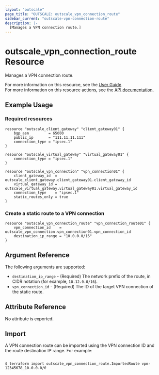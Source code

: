 ```yaml
---
layout: "outscale"
page_title: "OUTSCALE: outscale_vpn_connection_route"
sidebar_current: "outscale-vpn-connection-route"
description: |-
  [Manages a VPN connection route.]
---
```


# outscale_vpn_connection_route Resource

Manages a VPN connection route.

For more information on this resource, see the [User Guide](https://docs.outscale.com/en/userguide/About-Routing-Configuration-for-VPN-Connections.html).  
For more information on this resource actions, see the [API documentation](https://docs.outscale.com/api#3ds-outscale-api-vpnconnection).

## Example Usage

### Required resources

```hcl
resource "outscale_client_gateway" "client_gateway01" {
	bgp_asn         = 65000
	public_ip       = "111.11.11.111"
	connection_type = "ipsec.1"
}

resource "outscale_virtual_gateway" "virtual_gateway01" {
	connection_type = "ipsec.1"
}

resource "outscale_vpn_connection" "vpn_connection01" {
	client_gateway_id  = outscale_client_gateway.client_gateway01.client_gateway_id
	virtual_gateway_id = outscale_virtual_gateway.virtual_gateway01.virtual_gateway_id
	connection_type    = "ipsec.1"
	static_routes_only = true
}
```

### Create a static route to a VPN connection

```hcl
resource "outscale_vpn_connection_route" "vpn_connection_route01" {
	vpn_connection_id    = outscale_vpn_connection.vpn_connection01.vpn_connection_id
	destination_ip_range = "10.0.0.0/16"
}
```

## Argument Reference

The following arguments are supported:

* `destination_ip_range` - (Required) The network prefix of the route, in CIDR notation (for example, `10.12.0.0/16`).
* `vpn_connection_id` - (Required) The ID of the target VPN connection of the static route.

## Attribute Reference

No attribute is exported.

## Import

A VPN connection route can be imported using the VPN connection ID and the route destination IP range. For example:

```console

$ terraform import outscale_vpn_connection_route.ImportedRoute vpn-12345678_10.0.0.0/0

```